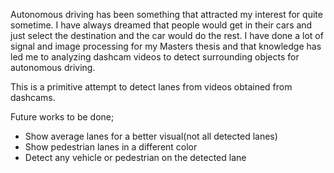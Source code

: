 
Autonomous driving has been something that attracted my interest for quite sometime. I have always dreamed that people would get in their cars and just select the destination and the car would do the rest. I have done a lot of signal and image processing for my Masters thesis and that knowledge has led me to analyzing dashcam videos to detect surrounding objects for autonomous driving.  

This is a primitive attempt to detect lanes from videos obtained from dashcams.

Future works to be done;

* Show average lanes for a better visual(not all detected lanes)
* Show pedestrian lanes in a different color
* Detect any vehicle or pedestrian on the detected lane
